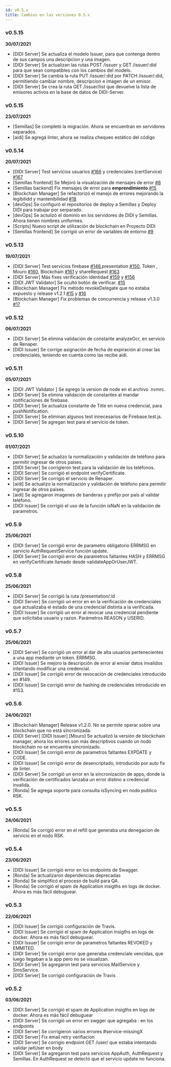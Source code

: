 ```yaml
---
id: v0.5.x
title: Cambios en las versiones 0.5.x
---
```

### v0.5.15
**30/07/2021**
- [DIDI Server] Se actualiza el modelo Issuer, para que contenga dentro de sus campos una descripcion y una imagen.
- [DIDI Server] Se actualizan las rutas POST /issuer y GET /issuer/:did para que sean compatibles con los cambios del modelo.
- [DIDI Server] Se cambia la ruta PUT /issuer/:did por PATCH /issuer/:did, permitiendo cambiar nombre, descripcion e imagen de un emisor.
- [DIDI Server] Se crea la ruta GET /issuer/list que devuelve la lista de emisores activos en la base de datos de DIDI-Server.

### v0.5.15
**23/07/2021**
- [Semillas] Se completó la migración. Ahora se encuentran en servidores separados.
- [aidi] Se agregá linter, ahora se realiza chequeo estático del código

### v0.5.14
**20/07/2021**

- [DIDI Server] Test servicios usuarios [#166](https://github.com/ong-bitcoin-argentina/DIDI-SSI-Server/pull/166) y credenciales (certService) [#167](https://github.com/ong-bitcoin-argentina/DIDI-SSI-Server/pull/167)
- [Semillas frontend] Se Mejoró la visualzación de mensajes de error [#8](https://github.com/ong-bitcoin-argentina/DIDI-SSI-Semillas-frontend/pull/8)
- [Semillas backend] Fix mensajes de error para **emprendimiento** [#15](https://github.com/ong-bitcoin-argentina/DIDI-SSI-Semillas-backend/pull/15)
- [Blockchain Manager] Se refactorizó el manejo de errores mejorando la legibilidd y mantenibilidad [#18](https://github.com/ong-bitcoin-argentina/DIDI-SSI-Blockchain-manager/pull/18)
- [devOps] Se configuró el repositorios de deploy a Semillas y Deploy DIDI para trabajar por serparado.
- [devOps] Se actulizó el dominio en los servidores de DIDI y Semillas. Ahora tienen nombres uniformes.
- [Scripts] Nuevo script de utilización de blockchain en Proyecto DIDI
- [Semillas frontend] Se corrigió un error de variables de entorno [#9](https://github.com/ong-bitcoin-argentina/DIDI-SSI-Semillas-frontend/pull/9)

### v0.5.13
**19/07/2021**

- [DIDI Server] Test servicios firebase [#146](https://github.com/ong-bitcoin-argentina/DIDI-SSI-Server/pull/146),presentation [#150](https://github.com/ong-bitcoin-argentina/DIDI-SSI-Server/pull/150), Token , Mouro [#160](https://github.com/ong-bitcoin-argentina/DIDI-SSI-Server/pull/160), Blockchain [#161](https://github.com/ong-bitcoin-argentina/DIDI-SSI-Server/pull/160) y shareRequest [#163](https://github.com/ong-bitcoin-argentina/DIDI-SSI-Server/pull/161)
- [DIDI Server] Más fixes verificación identidad [#159](https://github.com/ong-bitcoin-argentina/DIDI-SSI-Server/pull/159) y [#156](https://github.com/ong-bitcoin-argentina/DIDI-SSI-Server/pull/156)
- [DIDI JWT Validator] Se ocultó botón de verificar. [#15](https://github.com/ong-bitcoin-argentina/DIDI-SSI-JWT_validator_viewer/pull/15)
- [Blockchain Manager] Fix método revokeDelegate que no estaba expuesto y release v1.2.1 [#15](https://github.com/ong-bitcoin-argentina/DIDI-SSI-Blockchain-manager/pull/15) y [#16](https://github.com/ong-bitcoin-argentina/DIDI-SSI-Blockchain-manager/pull/16)
- [Blockchain Manager] Fix problemas de concurrencia y release v1.3.0 [#17](https://github.com/ong-bitcoin-argentina/DIDI-SSI-Blockchain-manager/pull/17)

### v0.5.12
**06/07/2021**

- [DIDI Server] Se elimina validación de constante analyzeOcr, en servicio de Renaper.
- [DIDI Issuer] Se corrige asignación de fecha de expiración al crear las credenciales, teniendo en cuenta como las recibe aidi.

### v0.5.11
**05/07/2021**

- [DIDI JWT Validator ] Se agrego la version de node en el archivo .nvmrc.
- [DIDI Server] Se elimina validación de constantes al mandar notificaciones de firebase.
- [DIDI Server] Se actualiza constante de Title en nueva credencial, para pushNotification.
- [DIDI Server] Se eliminan algunos test innecesarios de Firebase.test.js.
- [DIDI Server] Se agregan test para el servicio de token.

### v0.5.10
**01/07/2021**

- [DIDI Server] Se actualizo la normalización y validación de teléfono para permitir ingresar de otros paises.
- [DIDI Server] Se corrigieron test para la validación de los teléfonos.
- [DIDI Server] Se corrigió el endpoint verifyCertificate.
- [DIDI Server] Se corrigió el servicio de Renaper.
- [aidi] Se actualizo la normalización y validación de teléfono para permitir ingresar de otros paises.
- [aidi] Se agregaron imagenes de banderas y prefijo por país al validar teléfono.
- [DIDI Issuer] Se corrigió el uso de la función isNaN en la validación de parametros.

### v0.5.9
**25/06/2021**

- [DIDI Server] Se corrigió error de parametro obligatorio ERRMSG en servicio AuthRequestService función update.
- [DIDI Server] Se corrigió error de parametros faltantes HASH y ERRMSG en verifyCertificate llamado desde validateAppOrUserJWT.

### v0.5.8
**25/06/2021**

- [DIDI Server] Se corrigió la ruta /presentation/:id
- [DIDI Server] Se corrigió un error en en la verificación de credenciales que actualizaba el estado de una credencial distinta a la verificada.
- [DIDI Issuer] Se corrigió un error al revocar una credencial pendiente que solicitaba usuario y razon. Parámetros REASON y USERID.

### v0.5.7
**25/06/2021**

- [DIDI Server] Se corrigió un error al dar de alta usuarios pertenecientes a una app mediante un token. ERRMSG.
- [DIDI Issuer] Se mejoro la descripción de error al enviar datos invalidos intentando modificar una credencial.
- [DIDI Issuer] Se corrigió error de revocación de credenciales introducido en #149.
- [DIDI Issuer] Se corrigió error de hashing de credenciales introducido en #153.

### v0.5.6
**24/06/2021**

- [Blockchain Manager] Release v1.2.0. No se permite operar sobre una blockchain que no está sincronizada.
- [DIDI Server] [DIDI Issuer] [Mouro] Se actualizó la versión de blockchain manager, ahora los errores son más descriptivos cuando un nodo blockchain no se encuentra sincronizado.
- [DIDI Issuer] Se corrigió error de parametros faltantes EXPDATE y CODE.
- [DIDI Issuer] Se corrigió error de desencriptado, introducido por auto fix de linter.
- [DIDI Server] Se corrigió un error en la sincronización de apps, donde la verificación de certificados lanzaba un error distino a credencial invalida.
- [Ronda] Se agrega soporte para consulta isSyncing en nodo publico RSK.

### v0.5.5
**24/06/2021**
- [Ronda] Se corrigió error en el refill que generaba una denegacion de servicio en el nodo RSK.

### v0.5.4
**23/06/2021**

- [DIDI Issuer] Se corrigió error en los endpoints de Swagger.
- [Ronda] Se actualizaron dependencias deprecadas
- [Ronda] Se simplificó el proceso de build para QA.
- [Ronda] Se corrigió el spam de Application insigths en logs de docker. Ahora es más fácil debuguear.

### v0.5.3
**22/06/2021**

- [DIDI Issuer] Se corrigió configuración de Travis.
- [DIDI Issuer] Se corrigió el spam de Application insigths en logs de docker. Ahora es más fácil debuguear.
- [DIDI Issuer] Se corrigió error de parametros faltantes REVOKED y EMMITED.
- [DIDI Server] Se corrigió error que generaba credenciale vencidas, que luego llegaban a la app pero no se visualizan.
- [DIDI Server] Se agregaron test para servicios MailService y SmsService.
- [DIDI Server] Se corrigió configuración de Travis

### v0.5.2
**03/06/2021**

- [DIDI Server] Se corrigió el spam de Application insigths en logs de docker. Ahora es más fácil debuguear
- [DIDI Server] Se corrigió un error en swgger que agregaba : en los endpoints
- [DIDI Server] Se corrigieron varios errores #service-missingX
- [DIDI Server] Fix email retry verifiacion
- [DIDI Server] Se corrigio endpoint GET /user/ que estaba intentando validar jwtUser en body
- [DIDI Server] Se agregaron test para servicios AppAuth, AuthRequest y Semillas. En AuthRequest se detectó que el servicio update no funciona.